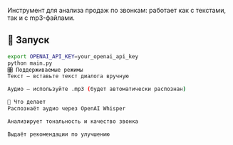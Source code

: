 Инструмент для анализа продаж по звонкам: работает как с текстами, так и с mp3-файлами.

## 🔧 Запуск

```bash
export OPENAI_API_KEY=your_openai_api_key
python main.py
🎛 Поддерживаемые режимы
Текст — вставьте текст диалога вручную

Аудио — используйте .mp3 (будет автоматически распознан)

🧠 Что делает
Распознаёт аудио через OpenAI Whisper

Анализирует тональность и качество звонка

Выдаёт рекомендации по улучшению